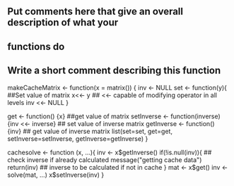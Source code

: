 ## Put comments here that give an overall description of what your
## functions do

## Write a short comment describing this function

makeCacheMatrix <- function(x = matrix()) {
 inv <- NULL
 set <- function(y){     ##Set value of matrix
   x<<- y                 ## <<- capable of modifying operator in all levels
   inv <<- NULL
 }

get <- function() {x} ##get value of matrix
setInverse <- function(inverse) {inv <<- inverse} ## set value of inverse matrix
  getInverse <- function() {inv} ## get value of inverse matrix
 list(set=set, get=get, setInverse=setInverse, getInverse=getInverse)
 }

cachesolve <- function (x, ...){
  inv <- x$getInverse()
  if(!is.null(inv)){            ## check inverse if already calculated
    message("getting cache data")
    return(inv)                ## inverse to be calculated if not in cache
  }
mat <- x$get()
inv <- solve(mat, ...)
x$setInverse(inv)
  }


